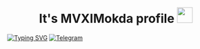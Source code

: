 <h1 align="center">It's MVXIMokda profile</a> 
<img src="https://github.com/blackcater/blackcater/raw/main/images/Hi.gif" height="36"/></h1>
<a href="https://git.io/typing-svg"><img src="https://readme-typing-svg.herokuapp.com?font=Fira+Code&pause=1000&color=F7F7F7&center=true&width=435&lines=Backend-developer+" alt="Typing SVG" /></a>

<a href="https://github.com/MVXIMokda">
    <img src="https://img.shields.io/badge/telegram-blue?style=for-the-badge&logo=telegram" alt="Telegram"/>
</a>

